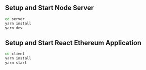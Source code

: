 
## Setup and Start Node Server
``` bash
cd server
yarn install
yarn dev
```

## Setup and Start React Ethereum Application
``` bash
cd client
yarn install
yarn start
```
